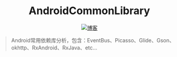 <h1 align="center">AndroidCommonLibrary</h1>

<p align="center">
  <a href="http://codemx.cn"><img src="https://img.shields.io/badge/博客-blog-brightgreen.svg" alt="博客">
  </a>
</p>

>Android常用依赖库分析，包含：EventBus、Picasso、Glide、Gson、okhttp、RxAndroid、RxJava、etc...


